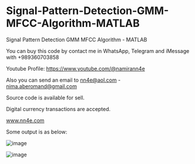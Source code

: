 # Signal-Pattern-Detection-GMM-MFCC-Algorithm-MATLAB
Signal Pattern Detection GMM MFCC Algorithm - MATLAB

You can buy this code by contact me in WhatsApp, Telegram and iMessage with +989360703858

Youtube Profile: https://www.youtube.com/@namirann4e

Also you can send an email to nn4e@aol.com - nima.aberomand@gmail.com

Source code is available for sell.

Digital currency transactions are accepted.

www.nn4e.com

Some output is as below:

![image](https://github.com/user-attachments/assets/821058a6-23e5-4227-9182-bdbfb3479fc3)

![image](https://github.com/user-attachments/assets/47b10498-183c-4df9-bf97-5e12552a2d30)
